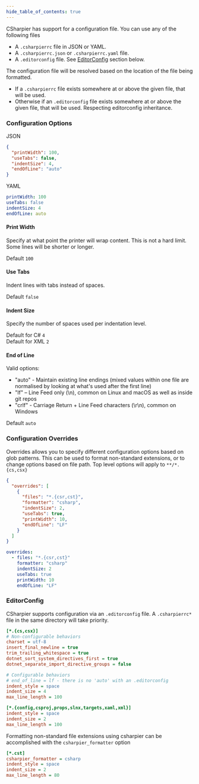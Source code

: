 ```yaml
---
hide_table_of_contents: true
---
```


CSharpier has support for a configuration file. You can use any of the following files
- A ```.csharpierrc``` file in JSON or YAML.
- A ```.csharpierrc.json``` or ```.csharpierrc.yaml``` file.
- A ```.editorconfig``` file. See [EditorConfig](#editorconfig) section below.

The configuration file will be resolved based on the location of the file being formatted.
- If a `.csharpierrc` file exists somewhere at or above the given file, that will be used.
- Otherwise if an `.editorconfig` file exists somewhere at or above the given file, that will be used. Respecting editorconfig inheritance.
### Configuration Options
JSON
```json
{
  "printWidth": 100,
  "useTabs": false,
  "indentSize": 4,
  "endOfLine": "auto"
}
```
YAML
```yaml
printWidth: 100
useTabs: false
indentSize: 4
endOfLine: auto
```

#### Print Width
Specify at what point the printer will wrap content. This is not a hard limit. Some lines will be shorter or longer.

Default `100`
#### Use Tabs
Indent lines with tabs instead of spaces.

Default `false`
#### Indent Size
Specify the number of spaces used per indentation level.

Default for C# `4`\
Default for XML `2`

#### End of Line

Valid options:

- "auto" - Maintain existing line endings (mixed values within one file are normalised by looking at what's used after the first line)
- "lf" – Line Feed only (\n), common on Linux and macOS as well as inside git repos
- "crlf" - Carriage Return + Line Feed characters (\r\n), common on Windows

Default `auto`

### Configuration Overrides ###
Overrides allows you to specify different configuration options based on glob patterns. This can be used to format non-standard extensions, or to change options based on file path. Top level options will apply to `**/*.{cs,csx}`

```json
{
  "overrides": [
    {
      "files": "*.{csr,cst}",
      "formatter": "csharp",
      "indentSize": 2,
      "useTabs": true,
      "printWidth": 10,
      "endOfLine": "LF"
    }
  ]
}
```

```yaml
overrides:
  - files: "*.{csr,cst}"
    formatter: "csharp"
    indentSize: 2
    useTabs: true
    printWidth: 10
    endOfLine: "LF"
```

### EditorConfig
CSharpier supports configuration via an `.editorconfig` file. A `.csharpierrc*` file in the same directory will take priority.

```ini
[*.{cs,csx}]
# Non-configurable behaviors
charset = utf-8
insert_final_newline = true
trim_trailing_whitespace = true
dotnet_sort_system_directives_first = true
dotnet_separate_import_directive_groups = false

# Configurable behaviors
# end_of_line = lf - there is no 'auto' with an .editorconfig
indent_style = space
indent_size = 4
max_line_length = 100

[*.{config,csproj,props,slnx,targets,xaml,xml}]
indent_style = space
indent_size = 2
max_line_length = 100
```

Formatting non-standard file extensions using csharpier can be accomplished with the `csharpier_formatter` option
```ini
[*.cst]
csharpier_formatter = csharp
indent_style = space
indent_size = 2
max_line_length = 80
```

